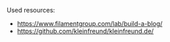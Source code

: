 Used resources:
- https://www.filamentgroup.com/lab/build-a-blog/
- https://github.com/kleinfreund/kleinfreund.de/
